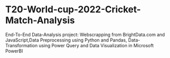 # T20-World-cup-2022-Cricket-Match-Analysis
End-To-End Data-Analysis project: Webscrapping from BrightData.com and JavaScript,Data Preprocessing using Python and Pandas, Data-Transformation using Power Query and Data Visualization in Microsoft PowerBI
